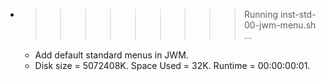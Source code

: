 * >>>>>>>>> Running inst-std-00-jwm-menu.sh ...
  * Add default standard menus in JWM.
  * Disk size = 5072408K. Space Used = 32K. Runtime = 00:00:00:01.
